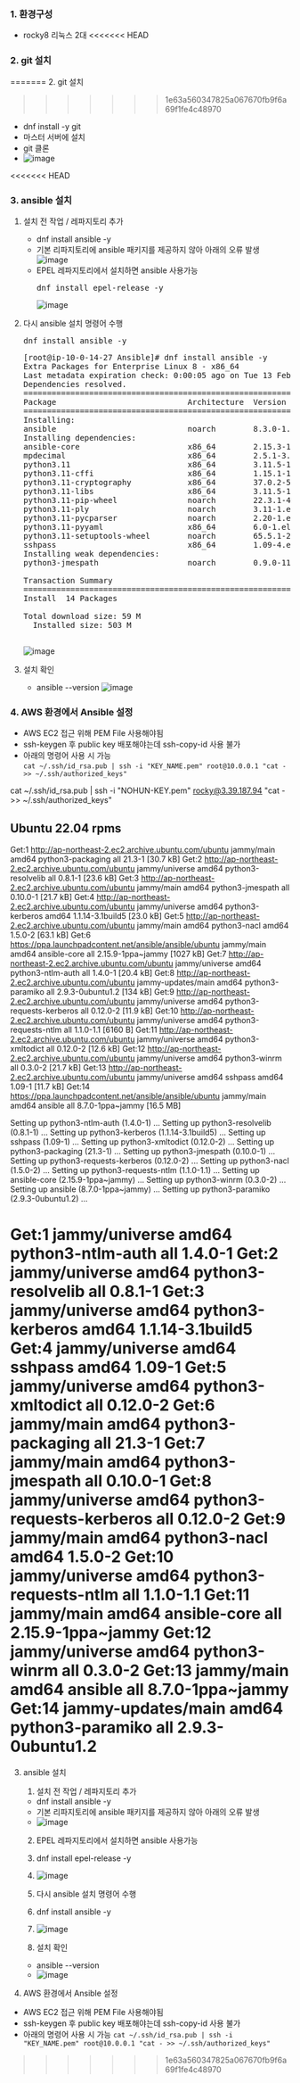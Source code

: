### 1. 환경구성
   - rocky8 리눅스 2대
<<<<<<< HEAD
### 2. git 설치
=======
2. git 설치
>>>>>>> 1e63a560347825a067670fb9f6a69f1fe4c48970
   - dnf install -y git
   - 마스터 서버에 설치
   - git 클론
   - ![image](https://github.com/mnh4140/Ansible/assets/71053769/f44eb02b-03de-4c73-b5fc-aa952aaec083)

<<<<<<< HEAD
### 3. ansible 설치
 1. 설치 전 작업 / 레파지토리 추가
    - dnf install ansible -y
    - 기본 리파지토리에 ansible 패키지를 제공하지 않아 아래의 오류 발생
   ![image](https://github.com/mnh4140/Ansible/assets/71053769/96af3de3-2d62-4348-b544-b6bad4758395)
    - EPEL 레파지토리에서 설치하면 ansible 사용가능
      <pre>dnf install epel-release -y</pre>
      ![image](https://github.com/mnh4140/Ansible/assets/71053769/3ec372b1-a8f1-4937-964b-c50de5d80c45)
      
 2. 다시 ansible 설치 명령어 수행
    <pre>dnf install ansible -y</pre>   
    <pre>
    [root@ip-10-0-14-27 Ansible]# dnf install ansible -y
    Extra Packages for Enterprise Linux 8 - x86_64                     11 MB/s |  16 MB     00:01
    Last metadata expiration check: 0:00:05 ago on Tue 13 Feb 2024 01:42:33 AM UTC.
    Dependencies resolved.
    ==================================================================================================
    Package                            Architecture  Version                  Repository        Size
    ==================================================================================================
    Installing:
    ansible                            noarch        8.3.0-1.el8              epel              41 M
    Installing dependencies:
    ansible-core                       x86_64        2.15.3-1.el8             appstream        3.6 M
    mpdecimal                          x86_64        2.5.1-3.el8              appstream         92 k
    python3.11                         x86_64        3.11.5-1.el8_9           appstream         29 k
    python3.11-cffi                    x86_64        1.15.1-1.el8             appstream        292 k
    python3.11-cryptography            x86_64        37.0.2-5.el8             appstream        1.1 M
    python3.11-libs                    x86_64        3.11.5-1.el8_9           appstream         10 M
    python3.11-pip-wheel               noarch        22.3.1-4.el8             appstream        1.4 M
    python3.11-ply                     noarch        3.11-1.el8               appstream        134 k
    python3.11-pycparser               noarch        2.20-1.el8               appstream        146 k
    python3.11-pyyaml                  x86_64        6.0-1.el8                appstream        213 k
    python3.11-setuptools-wheel        noarch        65.5.1-2.el8             appstream        719 k
    sshpass                            x86_64        1.09-4.el8               appstream         29 k
    Installing weak dependencies:
    python3-jmespath                   noarch        0.9.0-11.el8             appstream         44 k
    
    Transaction Summary
    ==================================================================================================
    Install  14 Packages

    Total download size: 59 M
      Installed size: 503 M
      </pre>
      ![image](https://github.com/mnh4140/Ansible/assets/71053769/bfbda41d-770d-437f-b11d-91095ae437e4)

   1. 설치 확인
      - ansible --version
      ![image](https://github.com/mnh4140/Ansible/assets/71053769/12739193-076e-401f-8d6c-c66ab9bc078d)

### 4. AWS 환경에서 Ansible 설정
- AWS EC2 접근 위해 PEM File 사용해야됨
- ssh-keygen 후 public key 배포해야는데 ssh-copy-id 사용 불가
- 아래의 명령어 사용 시 가능  
`cat ~/.ssh/id_rsa.pub | ssh -i "KEY_NAME.pem" root@10.0.0.1 "cat - >> ~/.ssh/authorized_keys"`

cat ~/.ssh/id_rsa.pub | ssh -i "NOHUN-KEY.pem" rocky@3.39.187.94 "cat - >> ~/.ssh/authorized_keys"


## Ubuntu 22.04 rpms

Get:1 http://ap-northeast-2.ec2.archive.ubuntu.com/ubuntu jammy/main amd64 python3-packaging all 21.3-1 [30.7 kB]
Get:2 http://ap-northeast-2.ec2.archive.ubuntu.com/ubuntu jammy/universe amd64 python3-resolvelib all 0.8.1-1 [23.6 kB]
Get:3 http://ap-northeast-2.ec2.archive.ubuntu.com/ubuntu jammy/main amd64 python3-jmespath all 0.10.0-1 [21.7 kB]
Get:4 http://ap-northeast-2.ec2.archive.ubuntu.com/ubuntu jammy/universe amd64 python3-kerberos amd64 1.1.14-3.1build5 [23.0 kB]
Get:5 http://ap-northeast-2.ec2.archive.ubuntu.com/ubuntu jammy/main amd64 python3-nacl amd64 1.5.0-2 [63.1 kB]
Get:6 https://ppa.launchpadcontent.net/ansible/ansible/ubuntu jammy/main amd64 ansible-core all 2.15.9-1ppa~jammy [1027 kB]
Get:7 http://ap-northeast-2.ec2.archive.ubuntu.com/ubuntu jammy/universe amd64 python3-ntlm-auth all 1.4.0-1 [20.4 kB]
Get:8 http://ap-northeast-2.ec2.archive.ubuntu.com/ubuntu jammy-updates/main amd64 python3-paramiko all 2.9.3-0ubuntu1.2 [134 kB]
Get:9 http://ap-northeast-2.ec2.archive.ubuntu.com/ubuntu jammy/universe amd64 python3-requests-kerberos all 0.12.0-2 [11.9 kB]
Get:10 http://ap-northeast-2.ec2.archive.ubuntu.com/ubuntu jammy/universe amd64 python3-requests-ntlm all 1.1.0-1.1 [6160 B]
Get:11 http://ap-northeast-2.ec2.archive.ubuntu.com/ubuntu jammy/universe amd64 python3-xmltodict all 0.12.0-2 [12.6 kB]
Get:12 http://ap-northeast-2.ec2.archive.ubuntu.com/ubuntu jammy/universe amd64 python3-winrm all 0.3.0-2 [21.7 kB]
Get:13 http://ap-northeast-2.ec2.archive.ubuntu.com/ubuntu jammy/universe amd64 sshpass amd64 1.09-1 [11.7 kB]
Get:14 https://ppa.launchpadcontent.net/ansible/ansible/ubuntu jammy/main amd64 ansible all 8.7.0-1ppa~jammy [16.5 MB]

Setting up python3-ntlm-auth (1.4.0-1) ...
Setting up python3-resolvelib (0.8.1-1) ...
Setting up python3-kerberos (1.1.14-3.1build5) ...
Setting up sshpass (1.09-1) ...
Setting up python3-xmltodict (0.12.0-2) ...
Setting up python3-packaging (21.3-1) ...
Setting up python3-jmespath (0.10.0-1) ...
Setting up python3-requests-kerberos (0.12.0-2) ...
Setting up python3-nacl (1.5.0-2) ...
Setting up python3-requests-ntlm (1.1.0-1.1) ...
Setting up ansible-core (2.15.9-1ppa~jammy) ...
Setting up python3-winrm (0.3.0-2) ...
Setting up ansible (8.7.0-1ppa~jammy) ...
Setting up python3-paramiko (2.9.3-0ubuntu1.2) ...


Get:1 jammy/universe amd64 python3-ntlm-auth all 1.4.0-1
Get:2 jammy/universe amd64 python3-resolvelib all 0.8.1-1
Get:3 jammy/universe amd64 python3-kerberos amd64 1.1.14-3.1build5
Get:4 jammy/universe amd64 sshpass amd64 1.09-1
Get:5 jammy/universe amd64 python3-xmltodict all 0.12.0-2
Get:6 jammy/main amd64 python3-packaging all 21.3-1
Get:7 jammy/main amd64 python3-jmespath all 0.10.0-1
Get:8 jammy/universe amd64 python3-requests-kerberos all 0.12.0-2
Get:9 jammy/main amd64 python3-nacl amd64 1.5.0-2
Get:10 jammy/universe amd64 python3-requests-ntlm all 1.1.0-1.1
Get:11 jammy/main amd64 ansible-core all 2.15.9-1ppa~jammy
Get:12 jammy/universe amd64 python3-winrm all 0.3.0-2
Get:13 jammy/main amd64 ansible all 8.7.0-1ppa~jammy
Get:14 jammy-updates/main amd64 python3-paramiko all 2.9.3-0ubuntu1.2
=======
3. ansible 설치
   1. 설치 전 작업 / 레파지토리 추가
   - dnf install ansible -y
   - 기본 리파지토리에 ansible 패키지를 제공하지 않아 아래의 오류 발생
   - ![image](https://github.com/mnh4140/Ansible/assets/71053769/96af3de3-2d62-4348-b544-b6bad4758395)
   2. EPEL 레파지토리에서 설치하면 ansible 사용가능
   3. dnf install epel-release -y
   4. ![image](https://github.com/mnh4140/Ansible/assets/71053769/3ec372b1-a8f1-4937-964b-c50de5d80c45)

   5. 다시 ansible 설치 명령어 수행
   6. dnf install ansible -y
   7. ![image](https://github.com/mnh4140/Ansible/assets/71053769/bfbda41d-770d-437f-b11d-91095ae437e4)

   8. 설치 확인
   - ansible --version
   - ![image](https://github.com/mnh4140/Ansible/assets/71053769/12739193-076e-401f-8d6c-c66ab9bc078d)

4. AWS 환경에서 Ansible 설정
- AWS EC2 접근 위해 PEM File 사용해야됨
- ssh-keygen 후 public key 배포해야는데 ssh-copy-id 사용 불가
- 아래의 명령어 사용 시 가능
`cat ~/.ssh/id_rsa.pub | ssh -i "KEY_NAME.pem" root@10.0.0.1 "cat - >> ~/.ssh/authorized_keys"`
>>>>>>> 1e63a560347825a067670fb9f6a69f1fe4c48970
